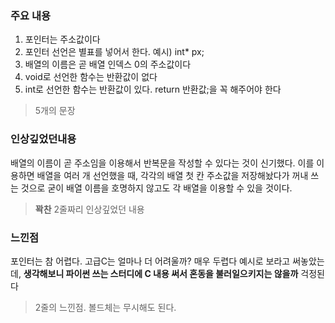 ### 주요 내용
1. 포인터는 주소값이다
2. 포인터 선언은 별표를 넣어서 한다. 예시) int* px;
3. 배열의 이름은 곧 배열 인덱스 0의 주소값이다
4. void로 선언한 함수는 반환값이 없다
5. int로 선언한 함수는 반환값이 있다. return 반환값;을 꼭 해주어야 한다

> 5개의 문장

### 인상깊었던내용
배열의 이름이 곧 주소임을 이용해서 반복문을 작성할 수 있다는 것이 신기했다.
이를 이용하면 배열을 여러 개 선언했을 때, 각각의 배열 첫 칸 주소값을 저장해놨다가 꺼내 쓰는 것으로
굳이 배열 이름을 호명하지 않고도 각 배열을 이용할 수 있을 것이다.

> **꽉찬** 2줄짜리 인상깊었던 내용

### 느낀점
포인터는 참 어렵다. 고급C는 얼마나 더 어려울까? 매우 두렵다
예시로 보라고 써놓았는데, **생각해보니 파이썬 쓰는 스터디에 C 내용 써서 혼동을 불러일으키지는 않을까** 걱정된다

> 2줄의 느낀점. 볼드체는 무시해도 된다.


